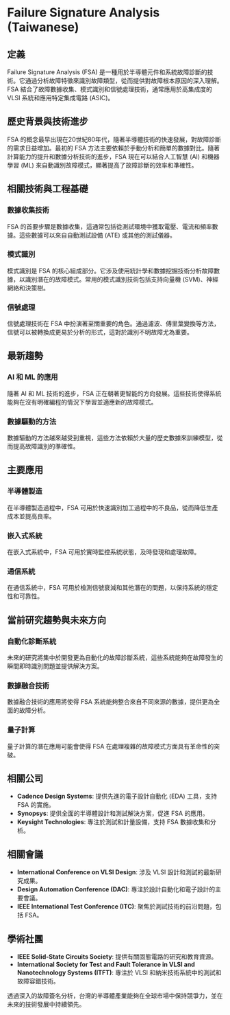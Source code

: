 # Failure Signature Analysis (Taiwanese)

## 定義

Failure Signature Analysis (FSA) 是一種用於半導體元件和系統故障診斷的技術。它通過分析故障特徵來識別故障類型，從而提供對故障根本原因的深入理解。FSA 結合了故障數據收集、模式識別和信號處理技術，通常應用於高集成度的 VLSI 系統和應用特定集成電路 (ASIC)。

## 歷史背景與技術進步

FSA 的概念最早出現在20世紀80年代，隨著半導體技術的快速發展，對故障診斷的需求日益增加。最初的 FSA 方法主要依賴於手動分析和簡單的數據對比。隨著計算能力的提升和數據分析技術的進步，FSA 現在可以結合人工智慧 (AI) 和機器學習 (ML) 來自動識別故障模式，顯著提高了故障診斷的效率和準確性。

## 相關技術與工程基礎

### 數據收集技術

FSA 的首要步驟是數據收集，這通常包括從測試環境中獲取電壓、電流和頻率數據。這些數據可以來自自動測試設備 (ATE) 或其他的測試儀器。

### 模式識別

模式識別是 FSA 的核心組成部分。它涉及使用統計學和數據挖掘技術分析故障數據，以識別潛在的故障模式。常用的模式識別技術包括支持向量機 (SVM)、神經網絡和決策樹。

### 信號處理

信號處理技術在 FSA 中扮演著至關重要的角色。通過濾波、傅里葉變換等方法，信號可以被轉換成更易於分析的形式，這對於識別不明故障尤為重要。

## 最新趨勢

### AI 和 ML 的應用

隨著 AI 和 ML 技術的進步，FSA 正在朝著更智能的方向發展。這些技術使得系統能夠在沒有明確編程的情況下學習並適應新的故障模式。

### 數據驅動的方法

數據驅動的方法越來越受到重視，這些方法依賴於大量的歷史數據來訓練模型，從而提高故障識別的準確性。

## 主要應用

### 半導體製造

在半導體製造過程中，FSA 可用於快速識別加工過程中的不良品，從而降低生產成本並提高良率。

### 嵌入式系統

在嵌入式系統中，FSA 可用於實時監控系統狀態，及時發現和處理故障。

### 通信系統

在通信系統中，FSA 可用於檢測信號衰減和其他潛在的問題，以保持系統的穩定性和可靠性。

## 當前研究趨勢與未來方向

### 自動化診斷系統

未來的研究將集中於開發更為自動化的故障診斷系統，這些系統能夠在故障發生的瞬間即時識別問題並提供解決方案。

### 數據融合技術

數據融合技術的應用將使得 FSA 系統能夠整合來自不同來源的數據，提供更為全面的故障分析。

### 量子計算

量子計算的潛在應用可能會使得 FSA 在處理複雜的故障模式方面具有革命性的突破。

## 相關公司

- **Cadence Design Systems**: 提供先進的電子設計自動化 (EDA) 工具，支持 FSA 的實施。
- **Synopsys**: 提供全面的半導體設計和測試解決方案，促進 FSA 的應用。
- **Keysight Technologies**: 專注於測試和計量設備，支持 FSA 數據收集和分析。

## 相關會議

- **International Conference on VLSI Design**: 涉及 VLSI 設計和測試的最新研究成果。
- **Design Automation Conference (DAC)**: 專注於設計自動化和電子設計的主要會議。
- **IEEE International Test Conference (ITC)**: 聚焦於測試技術的前沿問題，包括 FSA。

## 學術社團

- **IEEE Solid-State Circuits Society**: 提供有關固態電路的研究和教育資源。
- **International Society for Test and Fault Tolerance in VLSI and Nanotechnology Systems (ITFT)**: 專注於 VLSI 和納米技術系統中的測試和故障容錯技術。

透過深入的故障簽名分析，台灣的半導體產業能夠在全球市場中保持競爭力，並在未來的技術發展中持續領先。